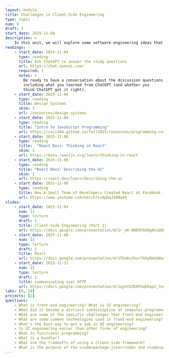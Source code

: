 ```yaml
---
layout: module
title: Challenges in Client-Side Engineering
type: topic
num: 9
draft: 1
start_date: 2025-11-04
description: > 
    In this unit, we will explore some software engineering ideas that are specific to client-side engineering. To do this, we're going to learn some HTML, CSS, JavaScript, and React concepts <em>as a means of learning</em> various client-side software engineering principles
readings:
    - start_date: 2025-11-04
      type: reading
      title: Ask ChatGPT to answer the study questions
      url: https://chat.openai.com/
      required: 1
      notes: >
        Be ready to have a conversation about the discussion questions, 
        including what you learned from ChatGPT (and whether you 
        think ChatGPT got it right).
    - start_date: 2025-11-04
      type: reading
      title: Design Systems
      skim: 1
      url: /resources/design-systems
    - start_date: 2025-11-04
      type: reading
      title: "Intro to JavaScript Programming"
      url: https://csci344.github.io/fall2025/resources/programming-review
    - start_date: 2025-11-06
      type: reading
      title:  "React Docs: Thinking in React"
      skim: 1
      url: https://beta.reactjs.org/learn/thinking-in-react
    - start_date: 2025-11-06
      type: reading
      title: "React Docs: Describing the UI"
      skim: 1
      url: https://react.dev/learn/describing-the-ui
    - start_date: 2025-11-06
      type: reading
      title: How A Small Team of Developers Created React at Facebook (video)
      url: https://www.youtube.com/watch?v=8pDqJVdNa44
slides:
    - start_date: 2025-11-04
      num: 13
      type: lecture
      draft: 1
      title: Client-Side Engineering (Part I)
      url: https://docs.google.com/presentation/d/1r_wR-80DVhh68gAhsQOBjmmTvWJSHbkf/edit?usp=sharing&ouid=113376576186080604800&rtpof=true&sd=true
    - start_date: 2025-11-06
      num: 14
      type: lecture
      draft: 1
      title: React
      url: https://docs.google.com/presentation/d/1TVobvJhxr7khpRmUdWu4MWPGvvOssP4l/edit?usp=sharing&ouid=113376576186080604800&rtpof=true&sd=true
    - start_date: 2025-11-11
      num: 15
      type: lecture
      draft: 1
      title: Communicating over HTTP
      url: https://docs.google.com/presentation/d/1qyhYGZEDFGqEDapV_lnuVcNUmYNRGEo5/edit?usp=sharing&ouid=113376576186080604800&rtpof=true&sd=true
labs: [9, 10]
projects: [2]
questions:
    - What is front-end engineering? What is UI engineering?
    - When did it become a distinct subdiscipline of computer programming?
    - What are some of the specific challenges that front-end engineers must navigate?
    - What are some common technologies used in front-end engineering?
    - What's the best way to get a job in UI engineering?
    - Is UI engineering easier than other forms of engineering?
    - What is functional programming?
    - What is a bundler?
    - What are the tradeoffs of using a client-side framework?
    - What is the purpose of the <code>package.json</code> and <code>package-lock.json</code> files?
---
```

